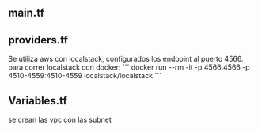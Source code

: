 ## main.tf 


## providers.tf 
Se utiliza aws con localstack, configurados los endpoint al puerto 4566. para correr localstack con docker: 
´´´
docker run --rm -it -p 4566:4566 -p 4510-4559:4510-4559 localstack/localstack
´´´

## Variables.tf
se crean las vpc con las subnet
